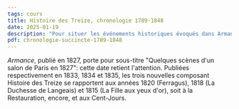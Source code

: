```yaml
---
tags: cours
title: Histoire des Treize, chronologie 1789-1848
date: 2025-01-19
description: "Pour situer les événements historiques évoqués dans Armance et Histoire des Treize"
pdf: chronologie-succincte-1789-1848
---
```


*Armance*, publié en 1827, porte pour sous-titre "Quelques scènes d'un salon de Paris en 1827": cette date retient l'attention.
Publiées respectivement en 1833, 1834 et 1835, les trois nouvelles composant Histoire des Treize se rapportent aux années 1820 (Ferragus), 1818 (La Duchesse de Langeais) et 1815 (La Fille aux yeux d'or), soit à la Restauration, encore, et aux Cent-Jours. 
